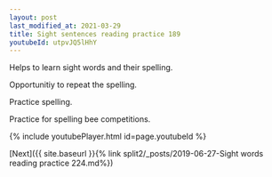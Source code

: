 ```yaml
---
layout: post
last_modified_at: 2021-03-29
title: Sight sentences reading practice 189
youtubeId: utpvJQ5lHhY
---
```

 
 
Helps to learn sight words and their spelling.

Opportunitiy to repeat the spelling. 

Practice spelling. 
 
Practice for spelling bee competitions. 
 
{% include youtubePlayer.html id=page.youtubeId %}
 
 

[Next]({{ site.baseurl }}{% link  split2/_posts/2019-06-27-Sight words reading practice 224.md%})
 
